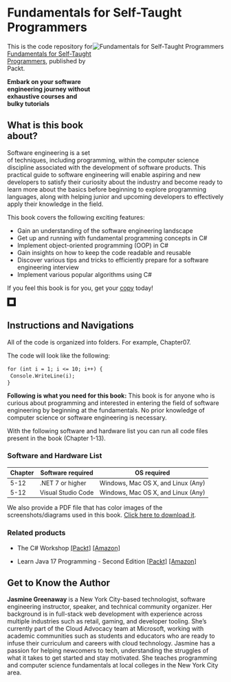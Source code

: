 # Fundamentals for Self-Taught Programmers

<a href=""><img src="https://m.media-amazon.com/images/I/41kjkdFZ-GL._SX403_BO1,204,203,200_.jpg" alt="Fundamentals for Self-Taught Programmers" height="256px" align="right"></a>

This is the code repository for [Fundamentals for Self-Taught Programmers](https://www.amazon.com/dp/180181211X), published by Packt.

**Embark on your software engineering journey without exhaustive courses and bulky tutorials**

## What is this book about?
Software engineering is a set of techniques, including programming, within the computer science discipline associated with the development of software products. This practical guide to software engineering will enable aspiring and new developers to satisfy their curiosity about the industry and become ready to learn more about the basics before beginning to explore programming languages, along with helping junior and upcoming developers to effectively apply their knowledge in the field.

This book covers the following exciting features:
* Gain an understanding of the software engineering landscape
* Get up and running with fundamental programming concepts in C#
* Implement object-oriented programming (OOP) in C#
* Gain insights on how to keep the code readable and reusable
* Discover various tips and tricks to efficiently prepare for a software engineering interview
* Implement various popular algorithms using C#

If you feel this book is for you, get your [copy](https://www.amazon.com/dp/180181211X) today!

<a href="https://www.packtpub.com/?utm_source=github&utm_medium=banner&utm_campaign=GitHubBanner"><img src="https://raw.githubusercontent.com/PacktPublishing/GitHub/master/GitHub.png" 
alt="https://www.packtpub.com/" border="5" /></a>

## Instructions and Navigations
All of the code is organized into folders. For example, Chapter07.

The code will look like the following:
```
for (int i = 1; i <= 10; i++) {
 Console.WriteLine(i);
}
```

**Following is what you need for this book:**
This book is for anyone who is curious about programming and interested in entering the field of software engineering by beginning at the fundamentals. No prior knowledge of computer science or software engineering is necessary.

With the following software and hardware list you can run all code files present in the book (Chapter 1-13).
### Software and Hardware List
| Chapter | Software required | OS required |
| -------- | ------------------------------------ | ----------------------------------- |
| 5-12 | .NET 7 or higher | Windows, Mac OS X, and Linux (Any) |
| 5-12 | Visual Studio Code | Windows, Mac OS X, and Linux (Any) |

We also provide a PDF file that has color images of the screenshots/diagrams used in this book. [Click here to download it](https://packt.link/vxkKr).

### Related products
* The C# Workshop [[Packt]](https://www.packtpub.com/product/the-c-workshop/9781800566491?utm_source=github&utm_medium=repository&utm_campaign=9781800566491) [[Amazon]](https://www.amazon.com/dp/1800566492)

* Learn Java 17 Programming - Second Edition [[Packt]](https://www.packtpub.com/product/learn-java-17-programming-second-edition/9781803241432?utm_source=github&utm_medium=repository&utm_campaign=9781803241432) [[Amazon]](https://www.amazon.com/dp/1803241438)


## Get to Know the Author
**Jasmine Greenaway**
is a New York City-based technologist, software engineering instructor, speaker, and technical community organizer. Her background is in full-stack web development with experience across multiple industries such as retail, gaming, and developer tooling. She’s currently part of the Cloud Advocacy team at Microsoft, working with academic communities such as students and educators who are ready to infuse their curriculum and careers with cloud technology. Jasmine has a passion for helping newcomers to tech, understanding the struggles of what it takes to get started and stay motivated. She teaches programming and computer science fundamentals at local colleges in the New York City area.
